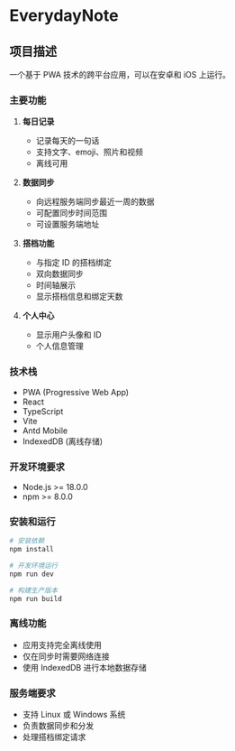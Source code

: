 # EverydayNote

## 项目描述
一个基于 PWA 技术的跨平台应用，可以在安卓和 iOS 上运行。

### 主要功能
1. **每日记录**
   - 记录每天的一句话
   - 支持文字、emoji、照片和视频
   - 离线可用

2. **数据同步**
   - 向远程服务端同步最近一周的数据
   - 可配置同步时间范围
   - 可设置服务端地址

3. **搭档功能**
   - 与指定 ID 的搭档绑定
   - 双向数据同步
   - 时间轴展示
   - 显示搭档信息和绑定天数

4. **个人中心**
   - 显示用户头像和 ID
   - 个人信息管理

### 技术栈
- PWA (Progressive Web App)
- React
- TypeScript
- Vite
- Antd Mobile
- IndexedDB (离线存储)

### 开发环境要求
- Node.js >= 18.0.0
- npm >= 8.0.0

### 安装和运行
```bash
# 安装依赖
npm install

# 开发环境运行
npm run dev

# 构建生产版本
npm run build
```

### 离线功能
- 应用支持完全离线使用
- 仅在同步时需要网络连接
- 使用 IndexedDB 进行本地数据存储

### 服务端要求
- 支持 Linux 或 Windows 系统
- 负责数据同步和分发
- 处理搭档绑定请求
